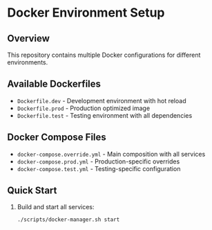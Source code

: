 # Docker Environment Setup

## Overview

This repository contains multiple Docker configurations for different environments.

## Available Dockerfiles

- `Dockerfile.dev` - Development environment with hot reload
- `Dockerfile.prod` - Production optimized image
- `Dockerfile.test` - Testing environment with all dependencies

## Docker Compose Files

- `docker-compose.override.yml` - Main composition with all services
- `docker-compose.prod.yml` - Production-specific overrides
- `docker-compose.test.yml` - Testing-specific configuration

## Quick Start

1. Build and start all services:
   ```bash
   ./scripts/docker-manager.sh start
